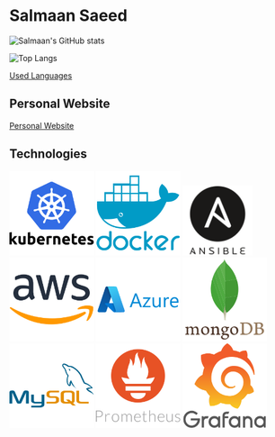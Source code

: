 # Salmaan Saeed

<!-- GitHub Stats-->
![Salmaan's GitHub stats](https://github-readme-stats.vercel.app/api?username=sagedemage&show_icons=true&theme=tokyonight)

<!-- Top Languages Card -->
![Top Langs](https://github-readme-stats.vercel.app/api/top-langs/?username=sagedemage&layout=donut&langs_count=6)

[Used Languages](used_languages.md)

<!-- Personal Website -->
## Personal Website
[Personal Website](https://sagedemage.github.io/PersonalWebsite/)

## Technologies
<div>
  <!-- Kubernetes -->
  <img src="https://raw.githubusercontent.com/devicons/devicon/refs/heads/master/icons/kubernetes/kubernetes-original-wordmark.svg" alt="Kubernetes" width="150" height="150"/>
  <!-- Docker -->
  <img src="https://raw.githubusercontent.com/devicons/devicon/refs/heads/master/icons/docker/docker-plain-wordmark.svg" alt="Docker" width="150" height="150"/>
  <!-- Ansible -->
  <img src="https://raw.githubusercontent.com/devicons/devicon/refs/heads/master/icons/ansible/ansible-plain-wordmark.svg" alt="Ansible" width="125" height="125"/>
  <!-- AWS -->
  <img src="https://raw.githubusercontent.com/devicons/devicon/refs/heads/master/icons/amazonwebservices/amazonwebservices-original-wordmark.svg" alt="AWS" width="150" height="150"/>
  <!-- Azure -->
  <img src="https://raw.githubusercontent.com/devicons/devicon/refs/heads/master/icons/azure/azure-original-wordmark.svg" alt="Azure" width="150" height="150"/>
  <!-- MongoDB -->
  <img src="https://raw.githubusercontent.com/devicons/devicon/refs/heads/master/icons/mongodb/mongodb-original-wordmark.svg" alt="MongoDB" width="150" height="150"/>
  <!-- MySQL -->
  <img src="https://raw.githubusercontent.com/devicons/devicon/refs/heads/master/icons/mysql/mysql-original-wordmark.svg" alt="MySQL" width="150" height="150"/>
  <!-- Prometheus -->
  <img src="https://raw.githubusercontent.com/devicons/devicon/refs/heads/master/icons/prometheus/prometheus-original-wordmark.svg" alt="Prometheus" width="150" height="150"/>
  <!-- Grafana -->
  <img src="https://raw.githubusercontent.com/devicons/devicon/refs/heads/master/icons/grafana/grafana-original-wordmark.svg" alt="Grafana" width="150" height="150"/>
</div>
<!--
**sagedemage/sagedemage** is a ✨ _special_ ✨ repository because its `README.md` (this file) appears on your GitHub profile.

Here are some ideas to get you started:

- 🔭 I’m currently working on ...
- 🌱 I’m currently learning ...
- 👯 I’m looking to collaborate on ...
- 🤔 I’m looking for help with ...
- 💬 Ask me about ...
- 📫 How to reach me: ...
- 😄 Pronouns: ...
- ⚡ Fun fact: ...
-->

